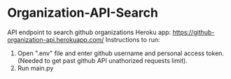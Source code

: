 # Organization-API-Search
API endpoint to search github organizations
Heroku app: https://github-organization-api.herokuapp.com/
Instructions to run:
1. Open ".env" file and enter github username and personal access token. (Needed to get past github API unathorized requests limit).
2. Run main.py
